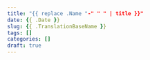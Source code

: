 ```yaml
---
title: "{{ replace .Name "-" " " | title }}"
date: {{ .Date }}
slug: {{ .TranslationBaseName }}
tags: []
categories: []
draft: true
---
```


